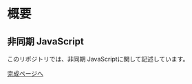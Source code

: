 # 概要

## 非同期 JavaScript

このリポジトリでは、非同期 JavaScriptに関して記述しています。


[完成ページへ](https://yscyber.github.io/asynchronous-js/ "https://yscyber.github.io/asynchronous-js/")
